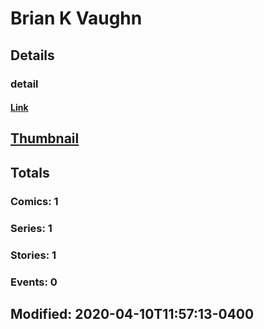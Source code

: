 # Brian K Vaughn 
## Details
### detail
#### [Link](http://marvel.com/comics/creators/14064/brian_k_vaughn?utm_campaign=apiRef&utm_source=225578a89fc76f3d20fbffda5d17a88d)
## [Thumbnail](http://i.annihil.us/u/prod/marvel/i/mg/b/40/image_not_available.jpg)
## Totals
### Comics: 1
### Series: 1
### Stories: 1
### Events: 0
## Modified: 2020-04-10T11:57:13-0400